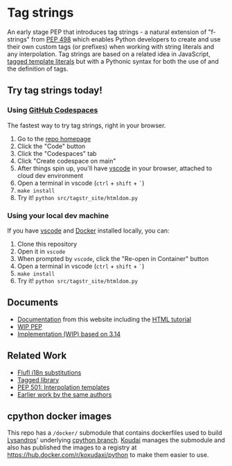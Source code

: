 # Tag strings

An early stage PEP that introduces tag strings - a natural extension of "f-strings" from [PEP 498](https://peps.python.org/pep-0498/) which enables Python developers to create and use their own custom tags (or prefixes) when working with string literals and any interpolation. Tag strings are based on a related idea in JavaScript, [tagged template literals](https://developer.mozilla.org/en-US/docs/Web/JavaScript/Reference/Template_literals#tagged_templates) but with a Pythonic syntax for both the use of and the definition of tags.

## Try tag strings today!

### Using [GitHub Codespaces](https://github.com/features/codespaces)

The fastest way to try tag strings, right in your browser.

1. Go to the [repo homepage](https://github.com/pauleveritt/tagstr-site/?tab=readme-ov-file#try-tag-strings-today)
1. Click the "Code" button
1. Click the "Codespaces" tab
1. Click "Create codespace on main"
1. After things spin up, you'll have [vscode](https://code.visualstudio.com/) in your browser, attached to cloud dev environment
1. Open a terminal in vscode (`ctrl` + `shift` + `` ` ``)
1. `make install`
1. Try it! `python src/tagstr_site/htmldom.py`

### Using your local dev machine

If you have [vscode](https://code.visualstudio.com/) and [Docker](https://www.docker.com/) installed locally, you can:

1. Clone this repository
1. Open it in `vscode`
1. When prompted by `vscode`, click the "Re-open in Container" button
1. Open a terminal in vscode (`ctrl` + `shift` + `` ` ``)
1. `make install`
1. Try it! `python src/tagstr_site/htmldom.py`

## Documents

- [Documentation](https://pauleveritt.github.io/tagstr-site/) from this website including the [HTML tutorial](https://pauleveritt.github.io/tagstr-site/htmlbuilder.html)
- [WIP PEP](https://github.com/jimbaker/tagstr/blob/main/pep.rst)
- [Implementation (WIP) based on 3.14](https://github.com/lysnikolaou/cpython/tree/tag-strings-rebased)

## Related Work

- [Flufl i18n substitutions](https://flufli18n.readthedocs.io/en/stable/using.html#substitutions-and-placeholders)
- [Tagged library](https://github.com/jviide/tagged)
- [PEP 501: Interpolation templates](https://peps.python.org/pep-0501/)
- [Earlier work by the same authors](https://github.com/jimbaker/fl-string-pep)

## cpython docker images

This repo has a `/docker/` submodule that contains dockerfiles used to build [Lysandros](https://github.com/lysnikolaou)' underlying [cpython branch](https://github.com/lysnikolaou/cpython/tree/tag-strings-rebased). [Koudai](https://github.com/koxudaxi) manages the submodule and also has published the images to a registry at https://hub.docker.com/r/koxudaxi/python to make them easier to use.
